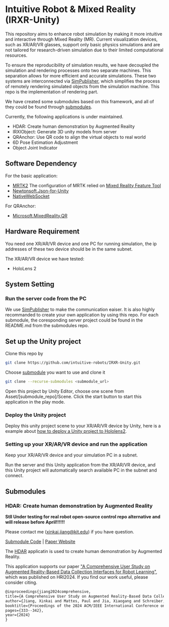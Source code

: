 # Intuitive Robot & Mixed Reality (IRXR-Unity)

This repository aims to enhance robot simulation by making it more intuitive and interactive through Mixed Reality (MR). 
Current visualization devices, such as XR/AR/VR glasses, support only basic physics simulations and are not tailored for research-driven simulation due to their limited computational resources.

To ensure the reproducibility of simulation results, we have decoupled the simulation and rendering processes onto two separate machines. 
This separation allows for more efficient and accurate simulations. 
These two systems are interconnected via [SimPublisher](https://github.com/intuitive-robots/SimPublisher.git), which simplifies the process of remotely rendering simulated objects from the simulation machine.
This repo is the implementation of rendering part.

We have created some submodules based on this framework, and all of they could be found through [submodules](#submodules).

Currently, the following applications is under maintained.
- HDAR: Create human demonstration by Augmented Reality
- IRXIObject: Generate 3D unity models from server
- QRAnchor: Use QR code to align the virtual objects to real world
- 6D Pose Estimation Adjustment
- Object Joint Indicator

## Software Dependency

For the basic application:
- [MRTK2](https://learn.microsoft.com/en-us/windows/mixed-reality/mrtk-unity/mrtk2/?view=mrtkunity-2022-05)
The configuration of MRTK relied on [Mixed Reality Feature Tool](https://learn.microsoft.com/en-us/windows/mixed-reality/develop/unity/welcome-to-mr-feature-tool)
- [Newtonsoft.Json-for-Unity](https://github.com/applejag/Newtonsoft.Json-for-Unity)
- [NativeWebSocket](https://github.com/endel/NativeWebSocket)

For QRAnchor:
- [Microsoft.MixedReality.QR](https://www.nuget.org/packages/Microsoft.MixedReality.QR)

## Hardware Requirement

You need one XR/AR/VR device and one PC for running simulation,
the ip addresses of these two device should be in the same subnet.

The XR/AR/VR device we have tested:
- HoloLens 2

## System Setting

### Run the server code from the PC

We use [SimPublisher](https://github.com/intuitive-robots/SimPublisher.git) to make the communication eaiser. 
It is also highly recommanded to create your own application by using this repo.
For each submodule, the coresponding server project could be found in the README.md from the submodules repo.

## Set up the Unity project

Clone this repo by

```bash
git clone https://github.com/intuitive-robots/IRXR-Unity.git
```

Choose [submodule](#submodules) you want to use and clone it

```bash
git clone --recurse-submodules <submodule_url>
```

Open this project by Unity Editor,
choose one scene from Asset/[submodule_repo]/Scene.
Click the start button to start this application in the play mode.

### Deploy the Unity project

Deploy this unity project scene to your XR/AR/VR device by Unity, here is a example about [how to deploy a Unity project to Hololens2](https://learn.microsoft.com/en-us/windows/mixed-reality/develop/advanced-concepts/using-visual-studio?tabs=hl2).

### Setting up your XR/AR/VR device and run the application

Keep your XR/AR/VR device and your simulation PC in a subnet.

Run the server and this Unity application from the XR/AR/VR device,
and this Unity project will automatically search available PC in the subnet and connect.

## Submodules

### HDAR: Create human demonstration by Augmented Reality

**Stll Under testing for real robot open-source control repo alternative and will release before April!!!!!!**

Please contact me (xinkai.jiang@kit.edu) if you have question.

[Submodule Code](https://github.com/intuitive-robots/HDAR) | [Paper Website](https://intuitive-robots.github.io/HDAR-Simulator/)

The [HDAR](https://github.com/intuitive-robots/HDAR) applicatin is used to create human demonstration by Augmented Reality.

This application supports our paper ["A Comprehensive User Study on Augmented Reality-Based Data Collection Interfaces for Robot Learning"](https://intuitive-robots.github.io/HDAR-Simulator/), which was published on HRI2024. If you find our work useful, please consider citing.

```latex
@inproceedings{jiang2024comprehensive,
title={A Comprehensive User Study on Augmented Reality-Based Data Collection Interfaces for Robot Learning},
author={Jiang, Xinkai and Mattes, Paul and Jia, Xiaogang and Schreiber, Nicolas and Neumann, Gerhard and Lioutikov, Rudolf},
booktitle={Proceedings of the 2024 ACM/IEEE International Conference on Human-Robot Interaction},
pages={333--342},
year={2024}
}
```